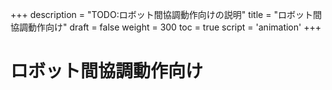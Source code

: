 +++
description = "TODO:ロボット間協調動作向けの説明"
title = "ロボット間協調動作向け"
draft = false
weight = 300
toc = true
script = 'animation'
+++

# ロボット間協調動作向け

